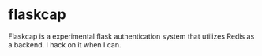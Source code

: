 # flaskcap
Flaskcap is a experimental flask authentication system that utilizes Redis as a backend. I hack on it when I can.
